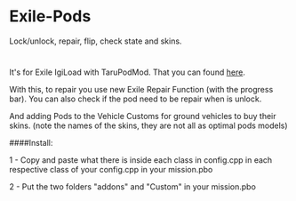 # Exile-Pods
Lock/unlock, repair, flip, check state and skins.
#
It's for Exile IgiLoad with TaruPodMod. That you can found [here](http://www.exilemod.com/topic/1018-exile-igiload-with-tarupodmod/).


With this, to repair you use new Exile Repair Function (with the progress bar).
You can also check if the pod need to be repair when is unlock.

And adding Pods to the Vehicle Customs for ground vehicles to buy their skins.
(note the names of the skins, they are not all as optimal pods models)


####Install:

1 - Copy and paste what there is inside each class in config.cpp in each respective class of your config.cpp in your mission.pbo

2 - Put the two folders "addons" and "Custom" in your mission.pbo

